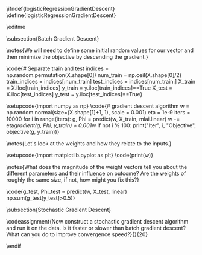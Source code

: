 \ifndef{logisticRegressionGradientDescent}
\define{logisticRegressionGradientDescent}

\editme

\subsection{Batch Gradient Descent}

\notes{We will need to define some initial random values for our vector and then minimize the objective by descending the gradient.}

\code{# Separate train and test
indices = np.random.permutation(X.shape[0])
num_train = np.ceil(X.shape[0]/2)
train_indices = indices[:num_train]
test_indices = indices[num_train:]
X_train = X.iloc[train_indices]
y_train = y.iloc[train_indices]==True
X_test = X.iloc[test_indices]
y_test = y.iloc[test_indices]==True}


\setupcode{import numpy as np}
\code{# gradient descent algorithm
w = np.random.normal(size=(X.shape[1]+1, 1), scale = 0.001)
eta = 1e-9
iters = 10000
for i in range(iters):
    g, Phi = predict(w, X_train, mlai.linear)
    w -= eta*gradient(g, Phi, y_train) + 0.001*w
    if not i % 100:
        print("Iter", i, "Objective", objective(g, y_train))}

\notes{Let's look at the weights and how they relate to the inputs.}

\setupcode{import matplotlib.pyplot as plt}
\code{print(w)}

\notes{What does the magnitude of the weight vectors tell you about the different parameters and their influence on outcome? Are the weights of roughly the same size, if not, how might you fix this?}

\code{g_test, Phi_test = predict(w, X_test, linear)
np.sum(g_test[y_test]>0.5)}

\subsection{Stochastic Gradient Descent}

\codeassignment{Now construct a stochastic gradient descent algorithm and run it on the data. Is it faster or slower than batch gradient descent? What can you do to improve convergence speed?}{}{20}


\endif
